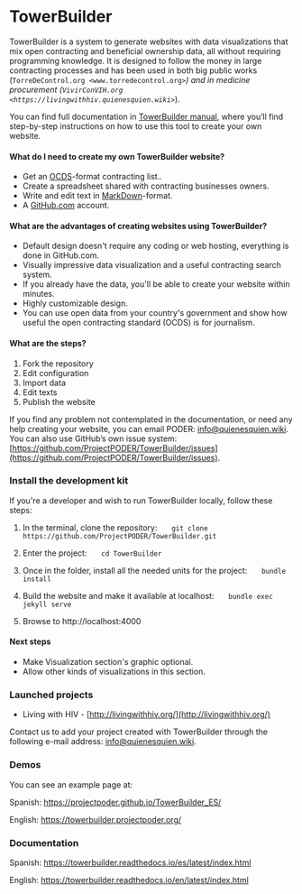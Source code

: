 # TowerBuilder

TowerBuilder is a system to generate websites with data visualizations that mix open contracting and beneficial ownership data, all without requiring programming knowledge. It is designed to follow the money in large contracting processes and has been used in both big public works (`TorreDeControl.org <www.torredecontrol.org>`_) and in medicine procurement (`VivirConVIH.org <https://livingwithhiv.quienesquien.wiki>`_).

You can find full documentation in [TowerBuilder manual](https://towerbuilder.readthedocs.io/en/latest/), where you’ll find step-by-step instructions on how to use this tool to create your own website.

#### What do I need to create my own TowerBuilder website?
* Get an [OCDS](http://standard.open-contracting.org/latest/en/)-format contracting list..
* Create a spreadsheet shared with contracting businesses owners.
* Write and edit text in [MarkDown](https://www.markdownguide.org/)-format.
* A [GitHub.com](https://github.com/) account.

#### What are the advantages of creating websites using TowerBuilder?
* Default design doesn't require any coding or web hosting, everything is done in GitHub.com.
* Visually impressive data visualization and a useful contracting search system.
* If you already have the data, you'll be able to create your website within minutes.
* Highly customizable design.
* You can use open data from your country's government and show how useful the open contracting standard (OCDS) is for journalism.

#### What are the steps?
1. Fork the repository
2. Edit configuration
3. Import data
4. Edit texts
5. Publish the website

If you find any problem not contemplated in the documentation, or need any help creating your website, you can email PODER: info@quienesquien.wiki. You can also use GitHub’s own issue system: [https://github.com/ProjectPODER/TowerBuilder/issues](https://github.com/ProjectPODER/TowerBuilder/issues).

### Install the development kit
If you're a developer and wish to run TowerBuilder locally, follow these steps:

1. In the terminal, clone the repository:
`   git clone https://github.com/ProjectPODER/TowerBuilder.git`

2. Enter the project:
`   cd TowerBuilder`

3. Once in the folder, install all the needed units for the project:
`   bundle install`

4. Build the website and make it available at localhost:
`   bundle exec jekyll serve`

5. Browse to http://localhost:4000

#### Next steps
- Make Visualization section's graphic optional.
- Allow other kinds of visualizations in this section.

### Launched projects

- Living with HIV - [http://livingwithhiv.org/](http://livingwithhiv.org/)

Contact us to add your project created with TowerBuilder through the following e-mail address: <info@quienesquien.wiki>.

### Demos
You can see an example page at:

Spanish: <https://projectpoder.github.io/TowerBuilder_ES/>

English: <https://towerbuilder.projectpoder.org/>

### Documentation

Spanish: <https://towerbuilder.readthedocs.io/es/latest/index.html>

English: <https://towerbuilder.readthedocs.io/en/latest/index.html>